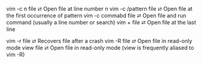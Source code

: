 vim -c n file  ⮂  Open file at line number n
vim -c /pattern file  ⮂  Open file at the first occurrence of pattern
vim -c commabd file  ⮂  Open file and run command (usually a line number or search)
vim + file  ⮂  Open file at the last line

vim -r file ⮂  Recovers file after a crash
vim -R file ⮂  Open file in read-only mode
view file ⮂  Open file in read-only mode (view is frequently aliased to vim -R)


